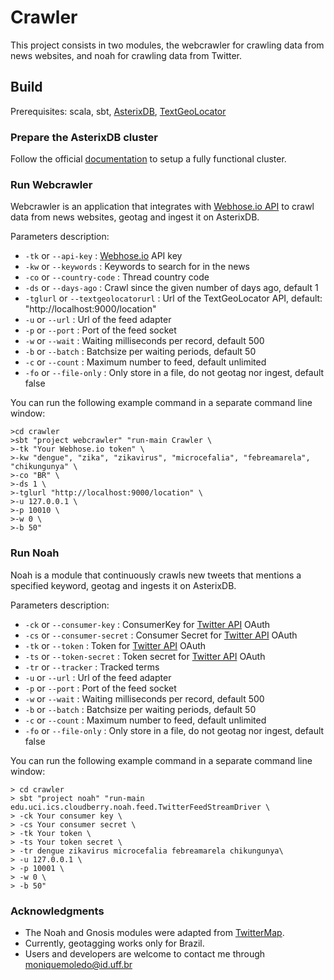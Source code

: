 # Crawler

This project consists in two modules, the webcrawler for crawling data from news websites, and noah for crawling data from Twitter.


## Build

Prerequisites: scala, sbt, [AsterixDB](http://asterixdb.apache.org), [TextGeoLocator](https://github.com/MoniMoledo/text-geo-locator)

### Prepare the AsterixDB cluster
Follow the official [documentation](https://ci.apache.org/projects/asterixdb/install.html) to setup a fully functional cluster.

### Run Webcrawler

Webcrawler is an application that integrates with [Webhose.io API](https://webhose.io/) to crawl data from news websites, geotag and ingest it on AsterixDB.

Parameters description:

* `-tk` or `--api-key` : [Webhose.io](https://webhose.io/auth/signup) API key
* `-kw` or `--keywords` : Keywords to search for in the news
* `-co` or `--country-code` : Thread country code
* `-ds` or `--days-ago` : Crawl since the given number of days ago, default 1
* `-tglurl` or `--textgeolocatorurl` : Url of the TextGeoLocator API, default: "http://localhost:9000/location"
* `-u` or `--url` : Url of the feed adapter
* `-p` or `--port` : Port of the feed socket
* `-w` or `--wait` : Waiting milliseconds per record, default 500
* `-b` or `--batch` : Batchsize per waiting periods, default 50
* `-c` or `--count` : Maximum number to feed, default unlimited
* `-fo` or `--file-only` : Only store in a file, do not geotag nor ingest, default false


You can run the following example command in a separate command line window:
```
>cd crawler
>sbt "project webcrawler" "run-main Crawler \
>-tk "Your Webhose.io token" \
>-kw "dengue", "zika", "zikavirus", "microcefalia", "febreamarela", "chikungunya" \
>-co "BR" \
>-ds 1 \
>-tglurl "http://localhost:9000/location" \
>-u 127.0.0.1 \
>-p 10010 \
>-w 0 \
>-b 50"
```

### Run Noah

Noah is a module that continuously crawls new tweets that mentions a specified keyword, geotag and ingests it on AsterixDB.

Parameters description:

* `-ck` or `--consumer-key` : ConsumerKey for [Twitter API](https://apps.twitter.com/) OAuth
* `-cs` or `--consumer-secret` : Consumer Secret for [Twitter API](https://apps.twitter.com/) OAuth
* `-tk` or `--token` : Token for [Twitter API](https://apps.twitter.com/) OAuth
* `-ts` or `--token-secret` : Token secret for [Twitter API](https://apps.twitter.com/)  OAuth
* `-tr` or `--tracker` : Tracked terms
* `-u` or `--url` : Url of the feed adapter
* `-p` or `--port` : Port of the feed socket
* `-w` or `--wait` : Waiting milliseconds per record, default 500
* `-b` or `--batch` : Batchsize per waiting periods, default 50
* `-c` or `--count` : Maximum number to feed, default unlimited
* `-fo` or `--file-only` : Only store in a file, do not geotag nor ingest, default false

You can run the following example command in a separate command line window:
```
> cd crawler
> sbt "project noah" "run-main edu.uci.ics.cloudberry.noah.feed.TwitterFeedStreamDriver \
> -ck Your consumer key \
> -cs Your consumer secret \
> -tk Your token \
> -ts Your token secret \
> -tr dengue zikavirus microcefalia febreamarela chikungunya\
> -u 127.0.0.1 \
> -p 10001 \
> -w 0 \
> -b 50"

```

### Acknowledgments

* The Noah and Gnosis modules were adapted from [TwitterMap](https://github.com/ISG-ICS/cloudberry/tree/master/examples/twittermap).
* Currently, geotagging works only for Brazil.
* Users and developers are welcome to contact me through moniquemoledo@id.uff.br
